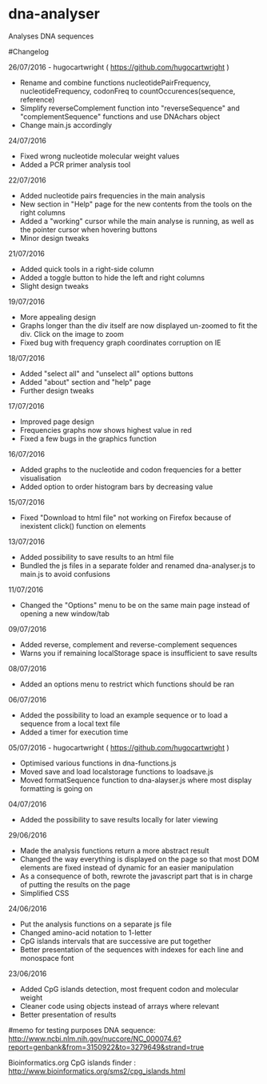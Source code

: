 # dna-analyser
Analyses DNA sequences

#Changelog

26/07/2016 - hugocartwright ( https://github.com/hugocartwright )

- Rename and combine functions nucleotidePairFrequency, nucleotideFrequency, codonFreq to countOccurences(sequence, reference)
- Simplify reverseComplement function into "reverseSequence" and "complementSequence" functions and use DNAchars object
- Change main.js accordingly

24/07/2016
- Fixed wrong nucleotide molecular weight values
- Added a PCR primer analysis tool

22/07/2016
- Added nucleotide pairs frequencies in the main analysis
- New section in "Help" page for the new contents from the tools on the right columns
- Added a "working" cursor while the main analyse is running, as well as the pointer cursor when hovering buttons
- Minor design tweaks

21/07/2016
- Added quick tools in a right-side column
- Added a toggle button to hide the left and right columns
- Slight design tweaks

19/07/2016
- More appealing design
- Graphs longer than the div itself are now displayed un-zoomed to fit the div. Click on the image to zoom
- Fixed bug with frequency graph coordinates corruption on IE

18/07/2016
- Added "select all" and "unselect all" options buttons
- Added "about" section and "help" page
- Further design tweaks

17/07/2016
- Improved page design
- Frequencies graphs now shows highest value in red
- Fixed a few bugs in the graphics function

16/07/2016
- Added graphs to the nucleotide and codon frequencies for a better visualisation
- Added option to order histogram bars by decreasing value

15/07/2016
- Fixed "Download to html file" not working on Firefox because of inexistent click() function on <a> elements

13/07/2016
- Added possibility to save results to an html file
- Bundled the js files in a separate folder and renamed dna-analyser.js to main.js to avoid confusions

11/07/2016
- Changed the "Options" menu to be on the same main page instead of opening a new window/tab

09/07/2016
- Added reverse, complement and reverse-complement sequences
- Warns you if remaining localStorage space is insufficient to save results

08/07/2016
- Added an options menu to restrict which functions should be ran

06/07/2016
- Added the possibility to load an example sequence or to load a sequence from a local text file
- Added a timer for execution time

05/07/2016 - hugocartwright ( https://github.com/hugocartwright )
- Optimised various functions in dna-functions.js
- Moved save and load localstorage functions to loadsave.js
- Moved formatSequence function to dna-alayser.js where most display formatting is going on

04/07/2016
- Added the possibility to save results locally for later viewing

29/06/2016
- Made the analysis functions return a more abstract result
- Changed the way everything is displayed on the page so that most DOM elements are fixed instead of dynamic for an easier manipulation
- As a consequence of both, rewrote the javascript part that is in charge of putting the results on the page
- Simplified CSS

24/06/2016
- Put the analysis functions on a separate js file
- Changed amino-acid notation to 1-letter
- CpG islands intervals that are successive are put together
- Better presentation of the sequences with indexes for each line and monospace font

23/06/2016
- Added CpG islands detection, most frequent codon and molecular weight
- Cleaner code using objects instead of arrays where relevant
- Better presentation of results

#memo for testing purposes
DNA sequence: http://www.ncbi.nlm.nih.gov/nuccore/NC_000074.6?report=genbank&from=3150922&to=3279649&strand=true

Bioinformatics.org CpG islands finder : http://www.bioinformatics.org/sms2/cpg_islands.html
